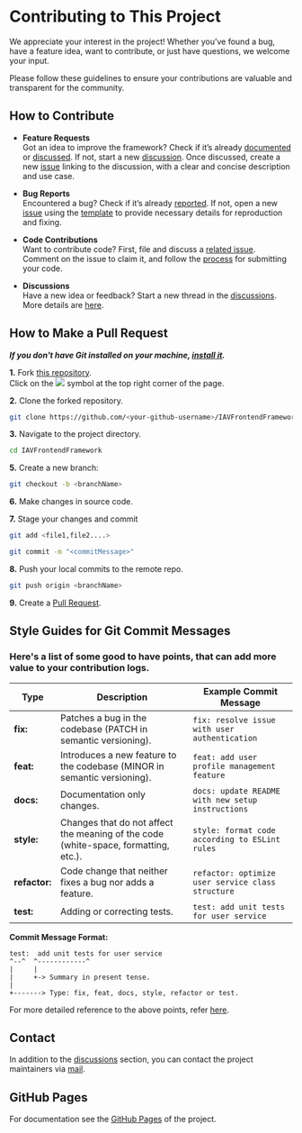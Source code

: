 # Contributing to This Project

We appreciate your interest in the project! Whether you’ve found a bug, have a feature idea, want to contribute, or just have questions, we welcome your input.

Please follow these guidelines to ensure your contributions are valuable and transparent for the community.

## How to Contribute

- **Feature Requests**  
  Got an idea to improve the framework? Check if it’s already [documented](https://github.com/iavofficial/IAVFrontendFramework/issues) or [discussed](https://github.com/iavofficial/IAVFrontendFramework/discussions). If not, start a new [discussion](https://github.com/iavofficial/IAVFrontendFramework/discussions). Once discussed, create a new [issue](https://github.com/iavofficial/IAVFrontendFramework/issues) linking to the discussion, with a clear and concise description and use case.

- **Bug Reports**  
  Encountered a bug? Check if it’s already [reported](https://github.com/iavofficial/IAVFrontendFramework/issues). If not, open a new [issue](https://github.com/iavofficial/IAVFrontendFramework/issues) using the [template](https://github.com/iavofficial/IAVFrontendFramework/issues/new/choose) to provide necessary details for reproduction and fixing.

- **Code Contributions**  
  Want to contribute code? First, file and discuss a [related issue](https://github.com/iavofficial/IAVFrontendFramework/issues). Comment on the issue to claim it, and follow the [process](#process-for-code-contributions) for submitting your code.

- **Discussions**  
  Have a new idea or feedback? Start a new thread in the [discussions](https://github.com/iavofficial/IAVFrontendFramework/discussions). More details are [here](https://github.com/iavofficial/IAVFrontendFramework/discussions/1).

## How to Make a Pull Request

***If you don't have Git installed on your machine, [install it](https://help.github.com/articles/set-up-git/).***

**1.** Fork [this repository](https://github.com/iavofficial/IAVFrontendFramework).  
Click on the <a href="https://github.com/iavofficial/IAVFrontendFramework"><img src="https://user-images.githubusercontent.com/17777237/54873012-40fa5b00-4dd6-11e9-98e0-cc436426c720.png"></a> symbol at the top right corner of the page.

**2.** Clone the forked repository.

```bash
git clone https://github.com/<your-github-username>/IAVFrontendFramework
```

**3.** Navigate to the project directory.

```bash
cd IAVFrontendFramework
```
**5.** Create a new branch:
```bash
git checkout -b <branchName>
```

**6.** Make changes in source code.

**7.** Stage your changes and commit

```bash
git add <file1,file2....>
```
```bash
git commit -m "<commitMessage>"
```

**8.** Push your local commits to the remote repo.

```bash
git push origin <branchName>
```

**9.** Create a [Pull Request](https://github.com/iavofficial/IAVFrontendFramework/pulls).

## Style Guides for Git Commit Messages

### Here's a list of some good to have points, that can add more value to your contribution logs.

| **Type**            | **Description**                                                                                     | **Example Commit Message**                           |
|---------------------|-----------------------------------------------------------------------------------------------------|------------------------------------------------------|
| **fix:**            | Patches a bug in the codebase (PATCH in semantic versioning).                                        | `fix: resolve issue with user authentication`        |
| **feat:**           | Introduces a new feature to the codebase (MINOR in semantic versioning).                             | `feat: add user profile management feature`          |
| **docs:**           | Documentation only changes.                                                                         | `docs: update README with new setup instructions`    |
| **style:**          | Changes that do not affect the meaning of the code (white-space, formatting, etc.).                 | `style: format code according to ESLint rules`       |
| **refactor:**       | Code change that neither fixes a bug nor adds a feature.                                             | `refactor: optimize user service class structure`    |
| **test:**           | Adding or correcting tests.                                                                         | `test: add unit tests for user service`              |


**Commit Message Format:**

```
test:  add unit tests for user service
^--^  ^------------^
|     |
|     +-> Summary in present tense.
|
+-------> Type: fix, feat, docs, style, refactor or test.
```

For more detailed reference to the above points, refer <a href="https://www.conventionalcommits.org/en/v1.0.0/">here</a>.

## Contact

In addition to the [discussions](https://github.com/iavofficial/IAVFrontendFramework/discussions) section,
you can contact the project maintainers via [mail](mailto:frontendframework@iav.de).

## GitHub Pages
For documentation see the [GitHub Pages](https://iavofficial.github.io/IAVFrontendFramework/) of the project.